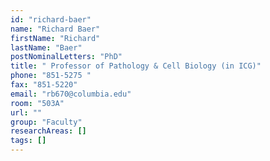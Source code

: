 ```yaml
---
id: "richard-baer"
name: "Richard Baer"
firstName: "Richard"
lastName: "Baer"
postNominalLetters: "PhD"
title: " Professor of Pathology & Cell Biology (in ICG)"
phone: "851-5275 "
fax: "851-5220"
email: "rb670@columbia.edu"
room: "503A"
url: ""
group: "Faculty"
researchAreas: []
tags: []
---
```

